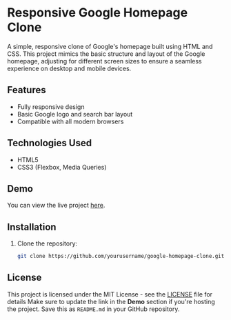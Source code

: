 # Responsive Google Homepage Clone

A simple, responsive clone of Google's homepage built using HTML and CSS. This project mimics the basic structure and layout of the Google homepage, adjusting for different screen sizes to ensure a seamless experience on desktop and mobile devices.

## Features
- Fully responsive design
- Basic Google logo and search bar layout
- Compatible with all modern browsers

## Technologies Used
- HTML5
- CSS3 (Flexbox, Media Queries)

## Demo

You can view the live project [here](https://onthe-hellroad-600307.netlify.app/).

## Installation

1. Clone the repository:
   ```bash
   git clone https://github.com/yourusername/google-homepage-clone.git

## License

This project is licensed under the MIT License - see the [LICENSE](https://github.com/AndDevil/google-homepage/blob/main/LICENSE) file for details
Make sure to update the link in the **Demo** section if you're hosting the project. Save this as `README.md` in your GitHub repository.

